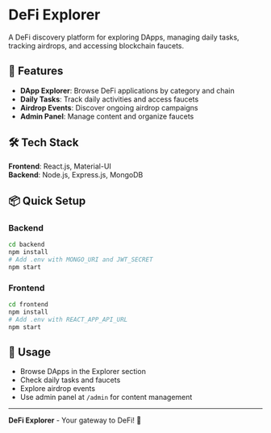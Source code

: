 # DeFi Explorer

A DeFi discovery platform for exploring DApps, managing daily tasks, tracking airdrops, and accessing blockchain faucets.

## 🚀 Features

- **DApp Explorer**: Browse DeFi applications by category and chain
- **Daily Tasks**: Track daily activities and access faucets
- **Airdrop Events**: Discover ongoing airdrop campaigns
- **Admin Panel**: Manage content and organize faucets

## 🛠️ Tech Stack

**Frontend**: React.js, Material-UI  
**Backend**: Node.js, Express.js, MongoDB  

## 📦 Quick Setup

### Backend
```bash
cd backend
npm install
# Add .env with MONGO_URI and JWT_SECRET
npm start
```

### Frontend
```bash
cd frontend
npm install
# Add .env with REACT_APP_API_URL
npm start
```

## 🎯 Usage

- Browse DApps in the Explorer section
- Check daily tasks and faucets
- Explore airdrop events
- Use admin panel at `/admin` for content management

---

**DeFi Explorer** - Your gateway to DeFi! 🚀
